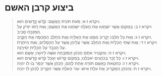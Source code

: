 # ביצוע קרבן האשם

> ויקרא ז א: וְזֹאת תּוֹרַת הָאָשָׁם:  קֹדֶשׁ קָדָשִׁים הוּא.  
> ויקרא ז ב: בִּמְקוֹם אֲשֶׁר יִשְׁחֲטוּ אֶת הָעֹלָה יִשְׁחֲטוּ אֶת הָאָשָׁם; וְאֶת דָּמוֹ יִזְרֹק עַל הַמִּזְבֵּחַ סָבִיב.  
> ויקרא ז ג: וְאֵת כָּל חֶלְבּוֹ יַקְרִיב מִמֶּנּוּ אֵת הָאַלְיָה וְאֶת הַחֵלֶב הַמְכַסֶּה אֶת הַקֶּרֶב.  
> ויקרא ז ד: וְאֵת שְׁתֵּי הַכְּלָיֹת וְאֶת הַחֵלֶב אֲשֶׁר עֲלֵיהֶן אֲשֶׁר עַל הַכְּסָלִים; וְאֶת הַיֹּתֶרֶת עַל הַכָּבֵד עַל הַכְּלָיֹת יְסִירֶנָּה.  
> ויקרא ז ה: וְהִקְטִיר אֹתָם הַכֹּהֵן הַמִּזְבֵּחָה אִשֶּׁה לַיהוָה; אָשָׁם הוּא.  
> ויקרא ז ו: כָּל זָכָר בַּכֹּהֲנִים יֹאכְלֶנּוּ; בְּמָקוֹם קָדוֹשׁ יֵאָכֵל קֹדֶשׁ קָדָשִׁים הוּא.  
> ויקרא ז ז: כַּחַטָּאת כָּאָשָׁם תּוֹרָה אַחַת לָהֶם; הַכֹּהֵן אֲשֶׁר יְכַפֶּר בּוֹ לוֹ יִהְיֶה.  
> ויקרא ז ח: וְהַכֹּהֵן הַמַּקְרִיב אֶת עֹלַת אִישׁ:  עוֹר הָעֹלָה אֲשֶׁר הִקְרִיב לַכֹּהֵן לוֹ יִהְיֶה.   
 

